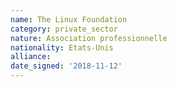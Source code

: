 ```yaml
---
name: The Linux Foundation 
category: private_sector
nature: Association professionnelle 
nationality: Etats-Unis
alliance: 
date_signed: '2018-11-12'
---
```

    